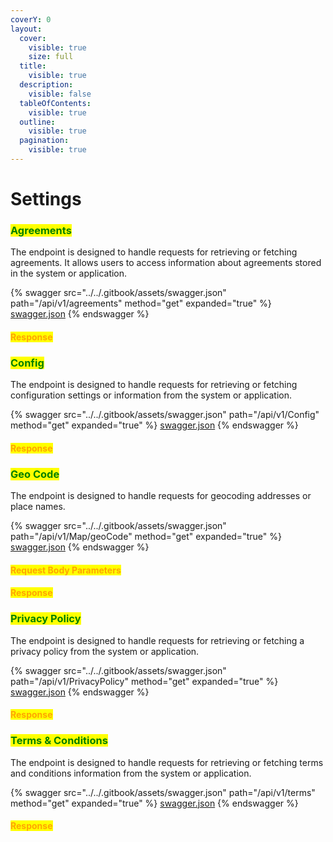 ```yaml
---
coverY: 0
layout:
  cover:
    visible: true
    size: full
  title:
    visible: true
  description:
    visible: false
  tableOfContents:
    visible: true
  outline:
    visible: true
  pagination:
    visible: true
---
```


# Settings

### <mark style="color:green;">Agreements</mark>

The endpoint is designed to handle requests for retrieving or fetching agreements. It allows users to access information about agreements stored in the system or application.

{% swagger src="../../.gitbook/assets/swagger.json" path="/api/v1/agreements" method="get" expanded="true" %}
[swagger.json](../../.gitbook/assets/swagger.json)
{% endswagger %}

#### <mark style="color:orange;">**Response**</mark>



### <mark style="color:green;">Config</mark>

The endpoint is designed to handle requests for retrieving or fetching configuration settings or information from the system or application.

{% swagger src="../../.gitbook/assets/swagger.json" path="/api/v1/Config" method="get" expanded="true" %}
[swagger.json](../../.gitbook/assets/swagger.json)
{% endswagger %}

#### <mark style="color:orange;">**Response**</mark>



### <mark style="color:green;">Geo Code</mark>

The endpoint is designed to handle requests for geocoding addresses or place names.

{% swagger src="../../.gitbook/assets/swagger.json" path="/api/v1/Map/geoCode" method="get" expanded="true" %}
[swagger.json](../../.gitbook/assets/swagger.json)
{% endswagger %}

#### <mark style="color:orange;">Request Body Parameters</mark>

#### <mark style="color:orange;">**Response**</mark>



### <mark style="color:green;">**Privacy Policy**</mark>

The endpoint is designed to handle requests for retrieving or fetching a privacy policy from the system or application.

{% swagger src="../../.gitbook/assets/swagger.json" path="/api/v1/PrivacyPolicy" method="get" expanded="true" %}
[swagger.json](../../.gitbook/assets/swagger.json)
{% endswagger %}

#### <mark style="color:orange;">**Response**</mark>



### <mark style="color:green;">Terms & Conditions</mark>

The endpoint is designed to handle requests for retrieving or fetching terms and conditions information from the system or application.

{% swagger src="../../.gitbook/assets/swagger.json" path="/api/v1/terms" method="get" expanded="true" %}
[swagger.json](../../.gitbook/assets/swagger.json)
{% endswagger %}

#### <mark style="color:orange;">**Response**</mark>
